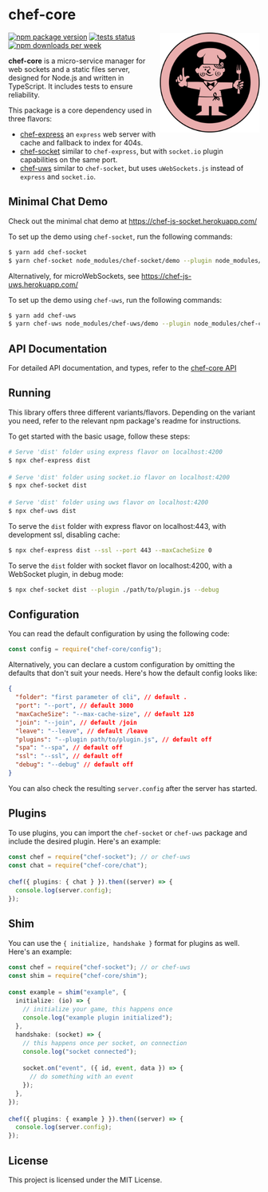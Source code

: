 # chef-core

<img style="max-width: 100%; float: right;" src="https://raw.githubusercontent.com/chef-js/core/main/chef.svg" alt="kisscc0" width="200" height="200" />

[<img src="https://badge.fury.io/js/chef-core.svg" alt="npm package version" />](https://badge.fury.io/js/chef-core) [<img src="https://circleci.com/gh/chef-js/core.svg?style=shield" alt="tests status" />](https://circleci.com/gh/chef-js/core) [<img src="https://img.shields.io/npm/dw/chef-core.svg?color=success" alt="npm downloads per week" />](https://www.npmts.com/package/chef-core)

**chef-core** is a micro-service manager for web sockets and a static files server, designed for Node.js and written in TypeScript. It includes tests to ensure reliability.

This package is a core dependency used in three flavors:

- [chef-express](https://npmjs.com/package/chef-express) an `express` web server with cache and fallback to index for 404s.
- [chef-socket](https://npmjs.com/package/chef-socket) similar to `chef-express`, but with `socket.io` plugin capabilities on the same port.
- [chef-uws](https://npmjs.com/package/chef-uws) similar to `chef-socket`, but uses `uWebSockets.js` instead of `express` and `socket.io`.

## Minimal Chat Demo

Check out the minimal chat demo at https://chef-js-socket.herokuapp.com/

To set up the demo using `chef-socket`, run the following commands:

```bash
$ yarn add chef-socket
$ yarn chef-socket node_modules/chef-socket/demo --plugin node_modules/chef-core/chat.js
```

Alternatively, for microWebSockets, see https://chef-js-uws.herokuapp.com/

To set up the demo using `chef-uws`, run the following commands:

```bash
$ yarn add chef-uws
$ yarn chef-uws node_modules/chef-uws/demo --plugin node_modules/chef-core/chat.js
```

## API Documentation

For detailed API documentation, and types, refer to the [chef-core API](https://chef-js.github.io/core/)

## Running

This library offers three different variants/flavors. Depending on the variant you need, refer to the relevant npm package's readme for instructions.

To get started with the basic usage, follow these steps:

```bash
# Serve 'dist' folder using express flavor on localhost:4200
$ npx chef-express dist

# Serve 'dist' folder using socket.io flavor on localhost:4200
$ npx chef-socket dist

# Serve 'dist' folder using uws flavor on localhost:4200
$ npx chef-uws dist
```

To serve the `dist` folder with express flavor on localhost:443, with development ssl, disabling cache:

```bash
$ npx chef-express dist --ssl --port 443 --maxCacheSize 0
```

To serve the `dist` folder with socket flavor on localhost:4200, with a WebSocket plugin, in debug mode:

```bash
$ npx chef-socket dist --plugin ./path/to/plugin.js --debug
```

## Configuration

You can read the default configuration by using the following code:

```ts
const config = require("chef-core/config");
```

Alternatively, you can declare a custom configuration by omitting the defaults that don't suit your needs. Here's how the default config looks like:

```json
{
  "folder": "first parameter of cli", // default .
  "port": "--port", // default 3000
  "maxCacheSize": "--max-cache-size", // default 128
  "join": "--join", // default /join
  "leave": "--leave", // default /leave
  "plugins": "--plugin path/to/plugin.js", // default off
  "spa": "--spa", // default off
  "ssl": "--ssl", // default off
  "debug": "--debug" // default off
}
```

You can also check the resulting `server.config` after the server has started.

## Plugins

To use plugins, you can import the `chef-socket` or `chef-uws` package and include the desired plugin. Here's an example:

```ts
const chef = require("chef-socket"); // or chef-uws
const chat = require("chef-core/chat");

chef({ plugins: { chat } }).then((server) => {
  console.log(server.config);
});
```

## Shim

You can use the `{ initialize, handshake }` format for plugins as well. Here's an example:

```ts
const chef = require("chef-socket"); // or chef-uws
const shim = require("chef-core/shim");

const example = shim("example", {
  initialize: (io) => {
    // initialize your game, this happens once
    console.log("example plugin initialized");
  },
  handshake: (socket) => {
    // this happens once per socket, on connection
    console.log("socket connected");

    socket.on("event", ({ id, event, data }) => {
      // do something with an event
    });
  },
});

chef({ plugins: { example } }).then((server) => {
  console.log(server.config);
});
```

## License

This project is licensed under the MIT License.
